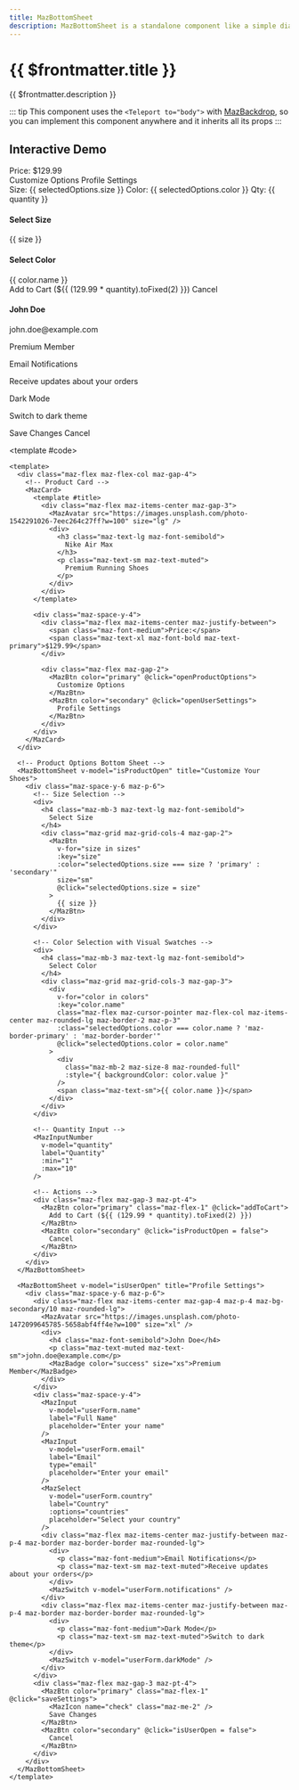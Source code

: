 ```yaml
---
title: MazBottomSheet
description: MazBottomSheet is a standalone component like a simple dialog but at the bottom of screen. Useful for mobile UX.
---
```


# {{ $frontmatter.title }}

{{ $frontmatter.description }}

<!--@include: ./../.vitepress/mixins/getting-started.md-->

::: tip
This component uses the `<Teleport to="body">` with [MazBackdrop](./maz-backdrop.md), so you can implement this component anywhere and it inherits all its props
:::

## Interactive Demo

<ComponentDemo expanded>
  <div class="maz-flex maz-flex-col maz-gap-4">
    <!-- Product Selection Demo -->
    <MazCard>
      <template #title>
        <div class="maz-flex maz-items-center maz-gap-3">
          <MazAvatar src="https://images.unsplash.com/photo-1542291026-7eec264c27ff?w=100" size="lg" />
          <div>
            <h3 class="maz-text-lg maz-font-semibold">Nike Air Max</h3>
            <p class="maz-text-muted maz-text-sm">Premium Running Shoes</p>
          </div>
        </div>
      </template>
      <div class="maz-space-y-4">
        <div class="maz-flex maz-items-center maz-justify-between">
          <span class="maz-font-medium">Price:</span>
          <span class="maz-text-xl maz-font-bold maz-text-primary">$129.99</span>
        </div>
        <div class="maz-flex maz-gap-2">
          <MazBtn color="primary" @click="openProductOptions">
            <MazIcon name="cog" class="maz-me-2" />
            Customize Options
          </MazBtn>
          <MazBtn color="secondary" @click="openUserSettings">
            <MazIcon name="user" class="maz-me-2" />
            Profile Settings
          </MazBtn>
        </div>
      </div>
    </MazCard>
    <MazCard v-if="selectedOptions.size || selectedOptions.color" class="maz-bg-secondary/10">
      <template #title>Selected Options</template>
      <div class="maz-flex maz-gap-4">
        <MazBadge v-if="selectedOptions.size" color="info">
          Size: {{ selectedOptions.size }}
        </MazBadge>
        <MazBadge v-if="selectedOptions.color" color="success">
          Color: {{ selectedOptions.color }}
        </MazBadge>
        <MazBadge v-if="quantity > 1" color="warning">
          Qty: {{ quantity }}
        </MazBadge>
      </div>
    </MazCard>
  </div>
  <MazBottomSheet v-model="isProductOpen" title="Customize Your Shoes">
    <div class="maz-space-y-6 maz-p-6">
      <!-- Size Selection -->
      <div>
        <h4 class="maz-text-lg maz-font-semibold maz-mb-3">Select Size</h4>
        <div class="maz-grid maz-grid-cols-4 maz-gap-2">
          <MazBtn
            v-for="size in sizes"
            :key="size"
            :color="selectedOptions.size === size ? 'primary' : 'secondary'"
            size="sm"
            @click="selectedOptions.size = size"
          >
            {{ size }}
          </MazBtn>
        </div>
      </div>
      <div>
        <h4 class="maz-text-lg maz-font-semibold maz-mb-3">Select Color</h4>
        <div class="maz-grid maz-grid-cols-3 maz-gap-3">
          <div
            v-for="color in colors"
            :key="color.name"
            class="maz-flex maz-flex-col maz-items-center maz-cursor-pointer maz-p-3 maz-rounded-lg maz-border-2 maz-transition-all"
            :class="selectedOptions.color === color.name ? 'maz-border-primary maz-bg-primary/10' : 'maz-border-border hover:maz-border-primary/50'"
            @click="selectedOptions.color = color.name"
          >
            <div
              class="maz-w-8 maz-h-8 maz-rounded-full maz-mb-2"
              :style="{ backgroundColor: color.value }"
            />
            <span class="maz-text-sm maz-font-medium">{{ color.name }}</span>
          </div>
        </div>
      </div>
      <div>
        <MazInputNumber
          v-model="quantity"
          label="Quantity"
          :min="1"
          :max="10"
        />
      </div>
      <div class="maz-flex maz-gap-3 maz-pt-4">
        <MazBtn color="primary" class="maz-flex-1" @click="addToCart">
          <MazIcon name="shopping-cart" class="maz-me-2" />
          Add to Cart (${{ (129.99 * quantity).toFixed(2) }})
        </MazBtn>
        <MazBtn color="secondary" @click="isProductOpen = false">
          Cancel
        </MazBtn>
      </div>
    </div>
  </MazBottomSheet>

  <MazBottomSheet v-model="isUserOpen" title="Profile Settings">
    <div class="maz-space-y-6 maz-p-6">
      <div class="maz-flex maz-items-center maz-gap-4 maz-p-4 maz-bg-secondary/10 maz-rounded-lg">
        <MazAvatar src="https://images.unsplash.com/photo-1472099645785-5658abf4ff4e?w=100" size="xl" />
        <div>
          <h4 class="maz-font-semibold">John Doe</h4>
          <p class="maz-text-muted maz-text-sm">john.doe@example.com</p>
          <MazBadge color="success" size="xs">Premium Member</MazBadge>
        </div>
      </div>
      <div class="maz-flex maz-gap-4 maz-items-start">
        <MazInput
          v-model="userForm.name"
          label="Full Name"
          placeholder="Enter your name"
        />
        <MazInput
          v-model="userForm.email"
          label="Email"
          type="email"
          placeholder="Enter your email"
        />
        <MazSelect
          v-model="userForm.country"
          label="Country"
          :options="countries"
          placeholder="Select your country"
        />
      </div>
      <div class="maz-flex maz-gap-4">
        <div class="maz-flex maz-items-center maz-justify-between maz-p-4 maz-border maz-border-border maz-rounded-lg">
          <div>
            <p class="maz-font-medium">Email Notifications</p>
            <p class="maz-text-sm maz-text-muted">Receive updates about your orders</p>
          </div>
          <MazSwitch v-model="userForm.notifications" />
        </div>
        <div class="maz-flex maz-items-center maz-justify-between maz-p-4 maz-border maz-border-border maz-rounded-lg">
          <div>
            <p class="maz-font-medium">Dark Mode</p>
            <p class="maz-text-sm maz-text-muted">Switch to dark theme</p>
          </div>
          <MazSwitch v-model="userForm.darkMode" />
        </div>
      </div>
      <div class="maz-flex maz-gap-3 maz-pt-4">
        <MazBtn color="primary" class="maz-flex-1" @click="saveSettings">
          <MazIcon name="check" class="maz-me-2" />
          Save Changes
        </MazBtn>
        <MazBtn color="secondary" @click="isUserOpen = false">
          Cancel
        </MazBtn>
      </div>
    </div>
  </MazBottomSheet>

<template #code>

```vue
<template>
  <div class="maz-flex maz-flex-col maz-gap-4">
    <!-- Product Card -->
    <MazCard>
      <template #title>
        <div class="maz-flex maz-items-center maz-gap-3">
          <MazAvatar src="https://images.unsplash.com/photo-1542291026-7eec264c27ff?w=100" size="lg" />
          <div>
            <h3 class="maz-text-lg maz-font-semibold">
              Nike Air Max
            </h3>
            <p class="maz-text-sm maz-text-muted">
              Premium Running Shoes
            </p>
          </div>
        </div>
      </template>

      <div class="maz-space-y-4">
        <div class="maz-flex maz-items-center maz-justify-between">
          <span class="maz-font-medium">Price:</span>
          <span class="maz-text-xl maz-font-bold maz-text-primary">$129.99</span>
        </div>

        <div class="maz-flex maz-gap-2">
          <MazBtn color="primary" @click="openProductOptions">
            Customize Options
          </MazBtn>
          <MazBtn color="secondary" @click="openUserSettings">
            Profile Settings
          </MazBtn>
        </div>
      </div>
    </MazCard>
  </div>

  <!-- Product Options Bottom Sheet -->
  <MazBottomSheet v-model="isProductOpen" title="Customize Your Shoes">
    <div class="maz-space-y-6 maz-p-6">
      <!-- Size Selection -->
      <div>
        <h4 class="maz-mb-3 maz-text-lg maz-font-semibold">
          Select Size
        </h4>
        <div class="maz-grid maz-grid-cols-4 maz-gap-2">
          <MazBtn
            v-for="size in sizes"
            :key="size"
            :color="selectedOptions.size === size ? 'primary' : 'secondary'"
            size="sm"
            @click="selectedOptions.size = size"
          >
            {{ size }}
          </MazBtn>
        </div>
      </div>

      <!-- Color Selection with Visual Swatches -->
      <div>
        <h4 class="maz-mb-3 maz-text-lg maz-font-semibold">
          Select Color
        </h4>
        <div class="maz-grid maz-grid-cols-3 maz-gap-3">
          <div
            v-for="color in colors"
            :key="color.name"
            class="maz-flex maz-cursor-pointer maz-flex-col maz-items-center maz-rounded-lg maz-border-2 maz-p-3"
            :class="selectedOptions.color === color.name ? 'maz-border-primary' : 'maz-border-border'"
            @click="selectedOptions.color = color.name"
          >
            <div
              class="maz-mb-2 maz-size-8 maz-rounded-full"
              :style="{ backgroundColor: color.value }"
            />
            <span class="maz-text-sm">{{ color.name }}</span>
          </div>
        </div>
      </div>

      <!-- Quantity Input -->
      <MazInputNumber
        v-model="quantity"
        label="Quantity"
        :min="1"
        :max="10"
      />

      <!-- Actions -->
      <div class="maz-flex maz-gap-3 maz-pt-4">
        <MazBtn color="primary" class="maz-flex-1" @click="addToCart">
          Add to Cart (${{ (129.99 * quantity).toFixed(2) }})
        </MazBtn>
        <MazBtn color="secondary" @click="isProductOpen = false">
          Cancel
        </MazBtn>
      </div>
    </div>
  </MazBottomSheet>

  <MazBottomSheet v-model="isUserOpen" title="Profile Settings">
    <div class="maz-space-y-6 maz-p-6">
      <div class="maz-flex maz-items-center maz-gap-4 maz-p-4 maz-bg-secondary/10 maz-rounded-lg">
        <MazAvatar src="https://images.unsplash.com/photo-1472099645785-5658abf4ff4e?w=100" size="xl" />
        <div>
          <h4 class="maz-font-semibold">John Doe</h4>
          <p class="maz-text-muted maz-text-sm">john.doe@example.com</p>
          <MazBadge color="success" size="xs">Premium Member</MazBadge>
        </div>
      </div>
      <div class="maz-space-y-4">
        <MazInput
          v-model="userForm.name"
          label="Full Name"
          placeholder="Enter your name"
        />
        <MazInput
          v-model="userForm.email"
          label="Email"
          type="email"
          placeholder="Enter your email"
        />
        <MazSelect
          v-model="userForm.country"
          label="Country"
          :options="countries"
          placeholder="Select your country"
        />
        <div class="maz-flex maz-items-center maz-justify-between maz-p-4 maz-border maz-border-border maz-rounded-lg">
          <div>
            <p class="maz-font-medium">Email Notifications</p>
            <p class="maz-text-sm maz-text-muted">Receive updates about your orders</p>
          </div>
          <MazSwitch v-model="userForm.notifications" />
        </div>
        <div class="maz-flex maz-items-center maz-justify-between maz-p-4 maz-border maz-border-border maz-rounded-lg">
          <div>
            <p class="maz-font-medium">Dark Mode</p>
            <p class="maz-text-sm maz-text-muted">Switch to dark theme</p>
          </div>
          <MazSwitch v-model="userForm.darkMode" />
        </div>
      </div>
      <div class="maz-flex maz-gap-3 maz-pt-4">
        <MazBtn color="primary" class="maz-flex-1" @click="saveSettings">
          <MazIcon name="check" class="maz-me-2" />
          Save Changes
        </MazBtn>
        <MazBtn color="secondary" @click="isUserOpen = false">
          Cancel
        </MazBtn>
      </div>
    </div>
  </MazBottomSheet>
</template>
```

  </template>
</ComponentDemo>

<!--@include: ./../../.vitepress/generated-docs/maz-bottom-sheet.doc.md-->

<script setup>
  import { ref, reactive } from 'vue'

  const isProductOpen = ref(false)
  const isUserOpen = ref(false)
  const quantity = ref(1)

  const selectedOptions = reactive({
    size: '',
    color: ''
  })

  const userForm = reactive({
    name: 'John Doe',
    email: 'john.doe@example.com',
    country: 'US',
    notifications: true,
    darkMode: false
  })

  const sizes = ['7', '8', '9', '10', '11', '12']
  const colors = [
    { name: 'Black', value: '#000000' },
    { name: 'White', value: '#FFFFFF' },
    { name: 'Red', value: '#EF4444' },
    { name: 'Blue', value: '#3B82F6' },
    { name: 'Green', value: '#10B981' },
    { name: 'Purple', value: '#8B5CF6' }
  ]

  const countries = [
    { label: 'United States', value: 'US' },
    { label: 'Canada', value: 'CA' },
    { label: 'United Kingdom', value: 'UK' },
    { label: 'France', value: 'FR' },
    { label: 'Germany', value: 'DE' }
  ]

  function openProductOptions() {
    isProductOpen.value = true
  }

  function openUserSettings() {
    isUserOpen.value = true
  }

  function addToCart() {
    if (!selectedOptions.size || !selectedOptions.color) {
      alert('Please select size and color first!')
      return
    }
    alert(`Added ${quantity.value} ${selectedOptions.color} shoes (size ${selectedOptions.size}) to cart!`)
    isProductOpen.value = false
  }

  function saveSettings() {
    alert('Settings saved successfully!')
    isUserOpen.value = false
  }
</script>
